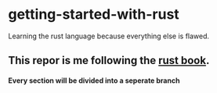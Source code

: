 # getting-started-with-rust
Learning the rust language because everything else is flawed.

## This repor is me following the [rust book](https://doc.rust-lang.org/book/title-page.html).
#### Every section will be divided into a seperate branch
